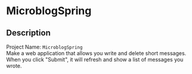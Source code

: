 # MicroblogSpring

## Description
Project Name: `MicroblogSpring`  
Make a web application that allows you write and delete short messages. When you click "Submit", it will refresh and 
show a list of messages you wrote.

